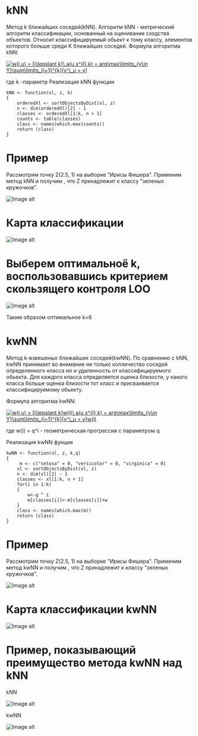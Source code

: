 # kNN
Метод k ближайших соседей(kNN).
Алгоритм kNN - метрический алгоритм классификации, основанный на оценивании сходства объектов.
Относит классифицируемый обьект к тому классу, элементов которого больше среди K ближайших соседей.
Формула алгоритма kNN: 

<a href="https://www.codecogs.com/eqnedit.php?latex=w(i,u)&space;=&space;[i\leqslant&space;k]\&space;a(u,x^{l},k)&space;=&space;arg\max\limits_{y\in&space;Y}\sum\limits_{i=1}^{k}[y^i_u&space;=&space;y]" target="_blank"><img src="https://latex.codecogs.com/gif.latex?w(i,u)&space;=&space;[i\leqslant&space;k]\&space;a(u,x^{l},k)&space;=&space;arg\max\limits_{y\in&space;Y}\sum\limits_{i=1}^{k}[y^i_u&space;=&space;y]" title="w(i,u) = [i\leqslant k]\ a(u,x^{l},k) = arg\max\limits_{y\in Y}\sum\limits_{i=1}^{k}[y^i_u = y]" /></a>

где k -параметр
Реализация kNN функции
```
kNN <- function(xl, z, k)
{
	orderedXl <- sortObjectsByDist(xl, z)
	n <- dim(orderedXl)[2] - 1
	classes <- orderedXl[1:k, n + 1]
	counts <- table(classes)
	class <- names(which.max(counts))
	return (class)
}
```
# Пример
Рассмотрим точку Z(2.5, 1) на выборке "Ирисы Фишера". 
Применим метод kNN и получим , что Z принадлежит к классу "зеленых кружочков".

![Image alt](https://github.com/KOCTYN/ML0/blob/master/knn.png)
# Карта классификации
![Image alt](https://github.com/KOCTYN/ML0/blob/master/kNN_map.png)
# Выберем оптимальноё k, воспользовавшись критерием скользящего контроля LOO
![Image alt](https://github.com/KOCTYN/ML0/blob/master/LOO_kNN.png)

Таким образом оптимальное k=6
# kwNN
Метод k-взвешеных ближайших соседей(kwNN).
По сравнению с kNN, kwNN принимает во внимание не только колличество соседей определенного класса но и удаленность от классифицируемого обьекта. Для каждого класса определяется оценка близости, у какого класса больше оценка близости тот класс и присваивается классифицируемому обьекту.

Формула алгоритма kwNN:

<a href="https://www.codecogs.com/eqnedit.php?latex=w(i,u)&space;=&space;[i\leqslant&space;k]w(i)\&space;a(u,x^{l},k)&space;=&space;arg\max\limits_{y\in&space;Y}\sum\limits_{i=1}^{k}[y^i_u&space;=&space;y]w(i)" target="_blank"><img src="https://latex.codecogs.com/gif.latex?w(i,u)&space;=&space;[i\leqslant&space;k]w(i)\&space;a(u,x^{l},k)&space;=&space;arg\max\limits_{y\in&space;Y}\sum\limits_{i=1}^{k}[y^i_u&space;=&space;y]w(i)" title="w(i,u) = [i\leqslant k]w(i)\ a(u,x^{l},k) = arg\max\limits_{y\in Y}\sum\limits_{i=1}^{k}[y^i_u = y]w(i)" /></a>

где w(i) = q^i - геометрическая прогрессия с параметром q

Реализация kwNN фунции
```
kwNN <- function(xl, z, k,q)
{
	 m <- c("setosa" = 0, "versicolor" = 0, "virginica" = 0)
	xl <- sortObjectsByDist(xl, z)
	n <- dim(xl)[2] - 1
	classes <- xl[1:k, n + 1]
	for(i in 1:k)
	{
		w<-q ^ i
		m[classes[i]]<-m[classes[i]]+w
	}
	class <- names(which.max(m))
	return (class)
}
```
# Пример
Рассмотрим точку Z(2.5, 1) на выборке "Ирисы Фишера". 
Применим метод kwNN и получим , что Z принадлежит к классу "зеленых кружочков".

![Image alt](https://github.com/KOCTYN/ML0/blob/master/kwNN.png)

# Карта классификации kwNN
![Image alt](https://github.com/KOCTYN/ML0/blob/master/kwNN_map.png)

# Пример,	показывающий	преимущество	метода kwNN над kNN
kNN

![Image alt](https://github.com/KOCTYN/ML0/blob/master/kNN_example.png)

kwNN

![Image alt](https://github.com/KOCTYN/ML0/blob/master/kwNN_example.png)
